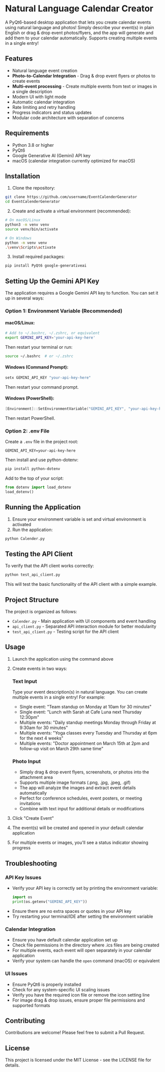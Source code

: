 # Natural Language Calendar Creator

A PyQt6-based desktop application that lets you create calendar events using natural language and photos! Simply describe your event(s) in plain English or drag & drop event photos/flyers, and the app will generate and add them to your calendar automatically. Supports creating multiple events in a single entry!

## Features

- Natural language event creation
- **Photo-to-Calendar Integration** - Drag & drop event flyers or photos to create events
- **Multi-event processing** - Create multiple events from text or images in a single description
- Modern UI with light mode
- Automatic calendar integration
- Rate limiting and retry handling
- Progress indicators and status updates
- Modular code architecture with separation of concerns

## Requirements

- Python 3.8 or higher
- PyQt6
- Google Generative AI (Gemini) API key
- macOS (calendar integration currently optimized for macOS)

## Installation

1. Clone the repository:
```bash
git clone https://github.com/username/EventCalenderGenerator
cd EventCalenderGenerator
```

2. Create and activate a virtual environment (recommended):
```bash
# On macOS/Linux
python3 -m venv venv
source venv/bin/activate

# On Windows
python -m venv venv
.\venv\Scripts\activate
```

3. Install required packages:
```bash
pip install PyQt6 google-generativeai
```

## Setting Up the Gemini API Key

The application requires a Google Gemini API key to function. You can set it up in several ways:

### Option 1: Environment Variable (Recommended)

#### macOS/Linux:
```bash
# Add to ~/.bashrc, ~/.zshrc, or equivalent
export GEMINI_API_KEY='your-api-key-here'
```
Then restart your terminal or run:
```bash
source ~/.bashrc  # or ~/.zshrc
```

#### Windows (Command Prompt):
```cmd
setx GEMINI_API_KEY "your-api-key-here"
```
Then restart your command prompt.

#### Windows (PowerShell):
```powershell
[Environment]::SetEnvironmentVariable("GEMINI_API_KEY", "your-api-key-here", "User")
```
Then restart PowerShell.

### Option 2: .env File
Create a `.env` file in the project root:
```
GEMINI_API_KEY=your-api-key-here
```

Then install and use python-dotenv:
```bash
pip install python-dotenv
```

Add to the top of your script:
```python
from dotenv import load_dotenv
load_dotenv()
```

## Running the Application

1. Ensure your environment variable is set and virtual environment is activated
2. Run the application:
```bash
python Calender.py
```

## Testing the API Client

To verify that the API client works correctly:

```bash
python test_api_client.py
```

This will test the basic functionality of the API client with a simple example.

## Project Structure

The project is organized as follows:

- `Calender.py` - Main application with UI components and event handling
- `api_client.py` - Separated API interaction module for better modularity
- `test_api_client.py` - Testing script for the API client

## Usage

1. Launch the application using the command above

2. Create events in two ways:

   ### Text Input
   Type your event description(s) in natural language. You can create multiple events in a single entry! For example:
   - Single event: "Team standup on Monday at 10am for 30 minutes"
   - Single event: "Lunch with Sarah at Cafe Luna next Thursday 12:30pm"
   - Multiple events: "Daily standup meetings Monday through Friday at 9:30am for 30 minutes"
   - Multiple events: "Yoga classes every Tuesday and Thursday at 6pm for the next 4 weeks"
   - Multiple events: "Doctor appointment on March 15th at 2pm and follow-up visit on March 29th same time"

   ### Photo Input
   - Simply drag & drop event flyers, screenshots, or photos into the attachment area
   - Supports multiple image formats (.png, .jpg, .jpeg, .gif)
   - The app will analyze the images and extract event details automatically
   - Perfect for conference schedules, event posters, or meeting invitations
   - Combine with text input for additional details or modifications

3. Click "Create Event" 
4. The event(s) will be created and opened in your default calendar application
5. For multiple events or images, you'll see a status indicator showing progress

## Troubleshooting

### API Key Issues
- Verify your API key is correctly set by printing the environment variable:
  ```python
  import os
  print(os.getenv("GEMINI_API_KEY"))
  ```
- Ensure there are no extra spaces or quotes in your API key
- Try restarting your terminal/IDE after setting the environment variable

### Calendar Integration
- Ensure you have default calendar application set up
- Check file permissions in the directory where .ics files are being created
- For multiple events, each event will open separately in your calendar application
- Verify your system can handle the `open` command (macOS) or equivalent

### UI Issues
- Ensure PyQt6 is properly installed
- Check for any system-specific UI scaling issues
- Verify you have the required icon file or remove the icon setting line
- For image drag & drop issues, ensure proper file permissions and supported formats

## Contributing

Contributions are welcome! Please feel free to submit a Pull Request.

## License

This project is licensed under the MIT License - see the LICENSE file for details.
